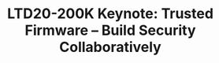 ---
categories:
- ltd20
description: '<strong>To join this session live please go to:</strong><br><ul><li>YouTube:
  <a href="https://youtu.be/34MuzEb4gmw" target="_blank">https://youtu.be/34MuzEb4gmw</a></li><li>Zoom:&nbsp;Link
  to join Webinar<br>https://zoom.us/j/800993714&nbsp;<br><br></li></ul><strong>Description:&nbsp;</strong><br>In
  a world of a trillion connected devices, Firmware security must be seen as a shared
  responsibility across different market segments, from Cloud to IoT. Trusted Firmware
  is an open governance community project, providing a collaborative platform for
  everyone in the ecosystem to work together on open source reference implementations
  of Secure world Software & Firmware on the Arm architecture, for both resource-constrained
  Microcontrollers and powerful Application Processors.<br>In this talk Matteo and
  Shebu will present the latest exciting news from the project, showing the constantly
  increased community engagement and discussing both recent updates and forward-looking
  plans for Trusted Firmware, as the comprehensive reference implementation for secure
  world software and secure services on Arm systems.'
image:
  featured: 'true'
  path: https://static.linaro.org/connect/ltd20/images/LTD20-200K.png
session_id: LTD20-200K
session_room: Track 1 [Wednesday]
session_slot:
  end_time: 2020-03-25 16:25
  start_time: 2020-03-25 16:00
session_speakers:
- speaker_bio: Matteo is Director of Software Technology Management at Arm and serves
    as Chairman of the Board for Trusted Firmware.&lt;br /&gt; He drives Arm&#39;s
    community effort into various open source projects, focusing on security architectures,
    firmware &amp; kernel interfaces, platform security requirements and ecosystem
    enablement.&lt;br /&gt; In a previous life, he spent many years managing and working
    on embedded software developments for networking and automotive devices across
    various companies, where firmware meant BSPs and lot of proprietary headache.
  speaker_company: Arm
  speaker_image: http://avatars.sched.co/7/02/7234934/avatar.jpg.320x320px.jpg?189
  speaker_name: Matteo Carlini
  speaker_position: Director, Software Technology Management
  speaker_role: attendee, speaker
- speaker_bio: Shebu is the Product Manager of Trusted Firmware-M (Open Source Reference
    Implementation of Platform Security Architecture) and the co-chair of the Open
    Governance community project Trustedfirmware.org. &lt;br /&gt; &lt;br /&gt; Shebu
    represents Arm in the Linaro IoT and Embedded (LITE) Group. As part of Arm’s Open
    Source Software group, Shebu has been involved in various Open Source projects
    that Arm is part of. Prior to joining Arm, Shebu worked in Samsung and Cambridge
    Silicon Radio &lt;br /&gt; (now Qualcomm).&lt;br /&gt; &lt;br /&gt;
  speaker_company: Arm Ltd.
  speaker_image: http://avatars.sched.co/b/b1/7249965/avatar.jpg.320x320px.jpg?0a6
  speaker_name: Shebu Varghese Kuriakose
  speaker_position: Senior Software Technology Manager
  speaker_role: attendee, speaker
session_track: Security
tag: session
tags: Security
title: 'LTD20-200K Keynote: Trusted Firmware – Build Security Collaboratively'
---